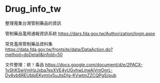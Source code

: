 # Drug_info_tw
整理蒐集台灣管制藥品的資訊

管制藥品濫用通報資訊系統
https://dars.fda.gov.tw/Authorization/login.aspx

常見濫用管制藥品資料集
https://data.fda.gov.tw/frontsite/data/DataAction.do?method=doDetail&infoId=50

文件整理：欸！毒品
https://docs.google.com/document/d/e/2PACX-1vShKSwVmHzJxba7exXVE4yUGvhwLmeAjVmOnrL-Dv6vb6REUbbiEKymtjx5uJtsDIg-KVwtmZZCQPgS/pub
